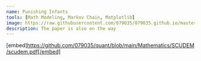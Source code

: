 ```yaml
---
name: Punishing Infants
tools: [Math Modeling, Markov Chain, Matplotlib]
image: https://raw.githubusercontent.com/079035/079035.github.io/master/docs/_projects/model.png
description: The paper is also on the way
---
```


[embed]https://github.com/079035/quant/blob/main/Mathematics/SCUDEM/scudem.pdf[/embed]
